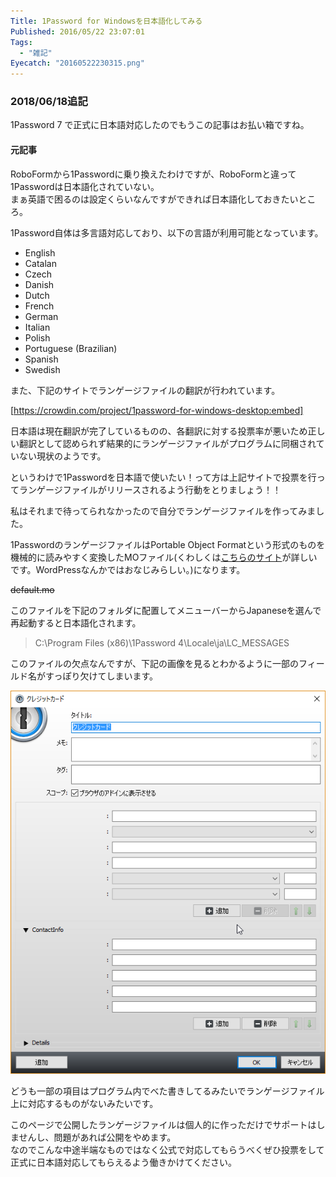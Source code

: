 ```yaml
---
Title: 1Password for Windowsを日本語化してみる
Published: 2016/05/22 23:07:01
Tags:
  - "雑記"
Eyecatch: "20160522230315.png"
---
```

### 2018/06/18追記  
1Password 7 で正式に日本語対応したのでもうこの記事はお払い箱ですね。  

#### 元記事

RoboFormから1Passwordに乗り換えたわけですが、RoboFormと違って1Passwordは日本語化されていない。  
まぁ英語で困るのは設定くらいなんですができれば日本語化しておきたいところ。  

1Password自体は多言語対応しており、以下の言語が利用可能となっています。  


* English
* Catalan
* Czech
* Danish
* Dutch
* French
* German
* Italian
* Polish
* Portuguese (Brazilian)
* Spanish
* Swedish


また、下記のサイトでランゲージファイルの翻訳が行われています。  

[https://crowdin.com/project/1password-for-windows-desktop:embed]


日本語は現在翻訳が完了しているものの、各翻訳に対する投票率が悪いため正しい翻訳として認められず結果的にランゲージファイルがプログラムに同梱されていない現状のようです。  

というわけで1Passwordを日本語で使いたい！って方は上記サイトで投票を行ってランゲージファイルがリリースされるよう行動をとりましょう！！

私はそれまで待ってられなかったので自分でランゲージファイルを作ってみました。  

1PasswordのランゲージファイルはPortable Object Formatという形式のものを機械的に読みやすく変換したMOファイル(くわしくは[こちらのサイト](https://crowdin.com/project/1password-for-windows-desktop)が詳しいです。WordPressなんかではおなじみらしい。)になります。  

~~default.mo~~

このファイルを下記のフォルダに配置してメニューバーからJapaneseを選んで再起動すると日本語化されます。  

> C:\Program Files (x86)\1Password 4\Locale\ja\LC_MESSAGES

このファイルの欠点なんですが、下記の画像を見るとわかるように一部のフィールド名がすっぽり欠けてしまいます。  

![](20160522230315.png) 

どうも一部の項目はプログラム内でべた書きしてるみたいでランゲージファイル上に対応するものがないみたいです。  

このページで公開したランゲージファイルは個人的に作っただけでサポートはしませんし、問題があれば公開をやめます。  
なのでこんな中途半端なものではなく公式で対応してもらうべくぜひ投票をして正式に日本語対応してもらえるよう働きかけてください。  